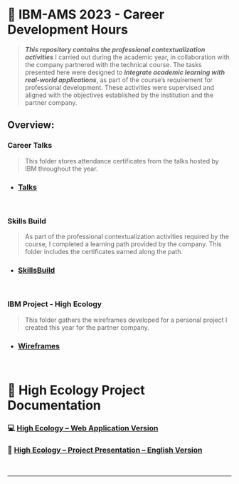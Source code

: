 # 💼 IBM-AMS 2023 - Career Development Hours

> _**This repository contains the professional contextualization activities**_ I carried out during the academic year, in collaboration with the company partnered with the technical course.
> The tasks presented here were designed to _**integrate academic learning with real-world applications**_, as part of the course’s requirement for professional development.
> These activities were supervised and aligned with the objectives established by the institution and the partner company.

<!-- ATIVIDADES REALIZADAS DURANTE ESSE ANO ACADÊMICO ⬇️ -->

## Overview:

### Career Talks
> This folder stores attendance certificates from the talks hosted by IBM throughout the year.
- ### [Talks](https://github.com/RgoSL/PORTIFOLIO-2023-1DS/tree/main/Palestras%20IBM) <!-- ⬅️ LINK DA ATIVIDADE MENCIONADA -->
<br>

### Skills Build
> As part of the professional contextualization activities required by the course, I completed a learning path provided by the company. This folder includes the certificates earned along the path.
- ### [SkillsBuild](https://github.com/RgoSL/PORTIFOLIO-2023-1DS/tree/main/SkillsBuild) <!-- ⬅️ LINK DA ATIVIDADE MENCIONADA -->
<br>

### IBM Project - High Ecology
> This folder gathers the wireframes developed for a personal project I created this year for the partner company.
- ### [Wireframes](https://github.com/RgoSL/PORTIFOLIO-2023-1DS/tree/main/Wireframes) <!-- ⬅️ LINK DA ATIVIDADE MENCIONADA -->
<br>

# 📌 High Ecology Project Documentation

### 💻 [ High Ecology – Web Application  Version](https://github.com/RgoSL/High_Ecology)
### 🎥 [ High Ecology – Project Presentation – English Version ](https://drive.google.com/file/d/1_GJOAPc-qMkn34SSD89A4YFvAOZpk1Y2/view)

<br>

---
